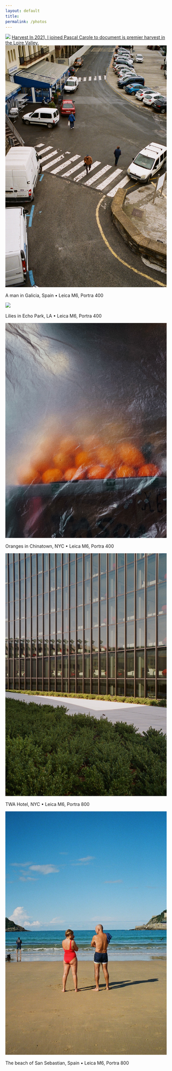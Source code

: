 ```yaml
---
layout: default 
title: 
permalink: /photos
---
```


<section>
  <div class="col-8 gap-12">
    <img src="/img/photos/harvest.png" loading="lazy">
    <a href="/photos/harvest">
      <span class="title">Harvest</span>
      <span class="subtitle">In 2021, I joined Pascal Carole to document is premier harvest in the Loire Valley.</span>
    </a>
    <img src="/img/photos/galicia.jpeg" loading="lazy">
    <p class="caption">A man in Galicia, Spain • Leica M6, Portra 400</p>
    <img src="/img/photos/echo.jpg" loading="lazy">
    <p class="caption">Lilies in Echo Park, LA • Leica M6, Portra 400</p>
    <img src="/img/photos/orange.jpeg" loading="lazy">
    <p class="caption">Oranges in Chinatown, NYC • Leica M6, Portra 400</p>
    <img src="/img/photos/twa.jpeg" loading="lazy">
    <p class="caption">TWA Hotel, NYC • Leica M6, Portra 800</p>
    <img src="/img/photos/sansebastian.jpeg" loading="lazy">
    <p class="caption">The beach of San Sebastian, Spain • Leica M6, Portra 800</p>
  </div>
</section>
